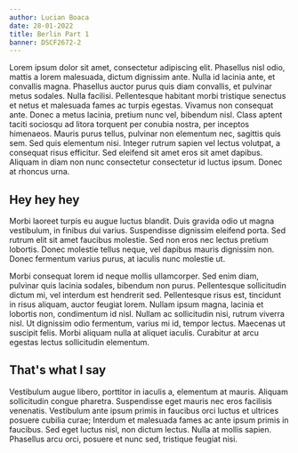 ```yaml
---
author: Lucian Boaca
date: 28-01-2022
title: Berlin Part 1
banner: DSCF2672-2
---
```


Lorem ipsum dolor sit amet, consectetur adipiscing elit. Phasellus nisl odio, mattis a lorem malesuada, dictum dignissim ante. Nulla id lacinia ante, et convallis magna. Phasellus auctor purus quis diam convallis, et pulvinar metus sodales. Nulla facilisi. Pellentesque habitant morbi tristique senectus et netus et malesuada fames ac turpis egestas. Vivamus non consequat ante. Donec a metus lacinia, pretium nunc vel, bibendum nisl. Class aptent taciti sociosqu ad litora torquent per conubia nostra, per inceptos himenaeos. Mauris purus tellus, pulvinar non elementum nec, sagittis quis sem. Sed quis elementum nisi. Integer rutrum sapien vel lectus volutpat, a consequat risus efficitur. Sed eleifend sit amet eros sit amet dapibus. Aliquam in diam non nunc consectetur consectetur id luctus ipsum. Donec at rhoncus urna.

## Hey hey hey

Morbi laoreet turpis eu augue luctus blandit. Duis gravida odio ut magna vestibulum, in finibus dui varius. Suspendisse dignissim eleifend porta. Sed rutrum elit sit amet faucibus molestie. Sed non eros nec lectus pretium lobortis. Donec molestie tellus neque, vel dapibus mauris dignissim non. Donec fermentum varius purus, at iaculis nunc molestie ut.

Morbi consequat lorem id neque mollis ullamcorper. Sed enim diam, pulvinar quis lacinia sodales, bibendum non purus. Pellentesque sollicitudin dictum mi, vel interdum est hendrerit sed. Pellentesque risus est, tincidunt in risus aliquam, auctor feugiat lorem. Nullam ipsum magna, lacinia et lobortis non, condimentum id nisl. Nullam ac sollicitudin nisi, rutrum viverra nisl. Ut dignissim odio fermentum, varius mi id, tempor lectus. Maecenas ut suscipit felis. Morbi aliquam nulla at aliquet iaculis. Curabitur at arcu egestas lectus sollicitudin elementum.

## That's what I say

Vestibulum augue libero, porttitor in iaculis a, elementum at mauris. Aliquam sollicitudin congue pharetra. Suspendisse eget mauris nec eros facilisis venenatis. Vestibulum ante ipsum primis in faucibus orci luctus et ultrices posuere cubilia curae; Interdum et malesuada fames ac ante ipsum primis in faucibus. Sed eget luctus nisl, non dictum lectus. Nulla at mollis sapien. Phasellus arcu orci, posuere et nunc sed, tristique feugiat nisi.

